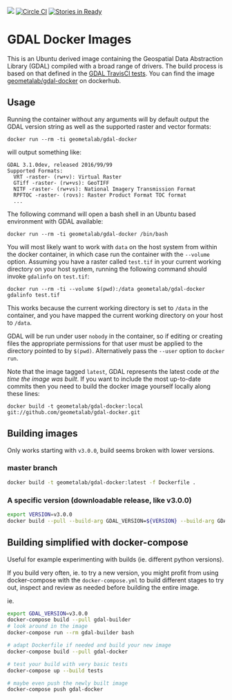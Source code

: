[![](https://imagelayers.io/badge/geometalab/gdal-docker:latest.svg)](https://imagelayers.io/?images=geometalab/gdal-docker:latest 'Get your own badge on imagelayers.io')
[![Circle CI](https://circleci.com/gh/geometalab/gdal-docker.svg?style=svg)](https://circleci.com/gh/geometalab/gdal-docker)
[![Stories in Ready](https://badge.waffle.io/geometalab/gdal-docker.svg?label=ready&title=Ready)](http://waffle.io/geometalab/gdal-docker)

# GDAL Docker Images

This is an Ubuntu derived image containing the Geospatial Data Abstraction
Library (GDAL) compiled with a broad range of drivers. The build process is
based on that defined in the
[GDAL TravisCI tests](https://github.com/OSGeo/gdal/blob/trunk/.travis.yml).
You can find the image [geometalab/gdal-docker][dockerimage] on dockerhub.

[dockerimage]: https://hub.docker.com/r/geometalab/gdal-docker/

## Usage

Running the container without any arguments will by default output the GDAL
version string as well as the supported raster and vector formats:
```
docker run --rm -ti geometalab/gdal-docker
```
will output something like:
```
GDAL 3.1.0dev, released 2016/99/99
Supported Formats:
  VRT -raster- (rw+v): Virtual Raster
  GTiff -raster- (rw+vs): GeoTIFF
  NITF -raster- (rw+vs): National Imagery Transmission Format
  RPFTOC -raster- (rovs): Raster Product Format TOC format
  ...
```

The following command will open a bash shell in an Ubuntu based environment
with GDAL available:

    docker run --rm -ti geometalab/gdal-docker /bin/bash

You will most likely want to work with `data` on the host system from within the
docker container, in which case run the container with the `--volume` option. Assuming
you have a raster called `test.tif` in your current working directory on your
host system, running the following command should invoke `gdalinfo` on
`test.tif`:

    docker run --rm -ti --volume $(pwd):/data geometalab/gdal-docker gdalinfo test.tif

This works because the current working directory is set to `/data` in the
container, and you have mapped the current working directory on your host to
`/data`.

GDAL will be run under user `nobody` in the container, so if editing or creating
files the appropriate permissions for that user must be applied to the directory
pointed to by `$(pwd)`.  Alternatively pass the `--user` option to `docker run`.

Note that the image tagged `latest`, GDAL represents the latest code *at the
time the image was built*. If you want to include the most up-to-date commits
then you need to build the docker image yourself locally along these lines:

    docker build -t geometalab/gdal-docker:local git://github.com/geometalab/gdal-docker.git

## Building images

Only works starting with `v3.0.0`, build seems broken with lower versions.

### master branch

```bash
docker build -t geometalab/gdal-docker:latest -f Dockerfile .
```

### A specific version (downloadable release, like v3.0.0)

```bash
export VERSION=v3.0.0
docker build --pull --build-arg GDAL_VERSION=${VERSION} --build-arg GDAL_BUILD_IS_RELEASE=x -t geometalab/gdal-docker:${VERSION} -f Dockerfile .
```

## Building simplified with docker-compose

Useful for example experimenting with builds (ie. different python versions).

If you build very often, ie. to try a new version, you
might profit from using docker-compose with the `docker-compose.yml` 
to build different stages to try out, inspect and review as needed
before building the entire image.

ie. 

```bash
export GDAL_VERSION=v3.0.0
docker-compose build --pull gdal-builder
# look around in the image
docker-compose run --rm gdal-builder bash

# adapt Dockerfile if needed and build your new image
docker-compose build --pull gdal-docker

# test your build with very basic tests
docker-compose up --build tests

# maybe even push the newly built image
docker-compose push gdal-docker
```


